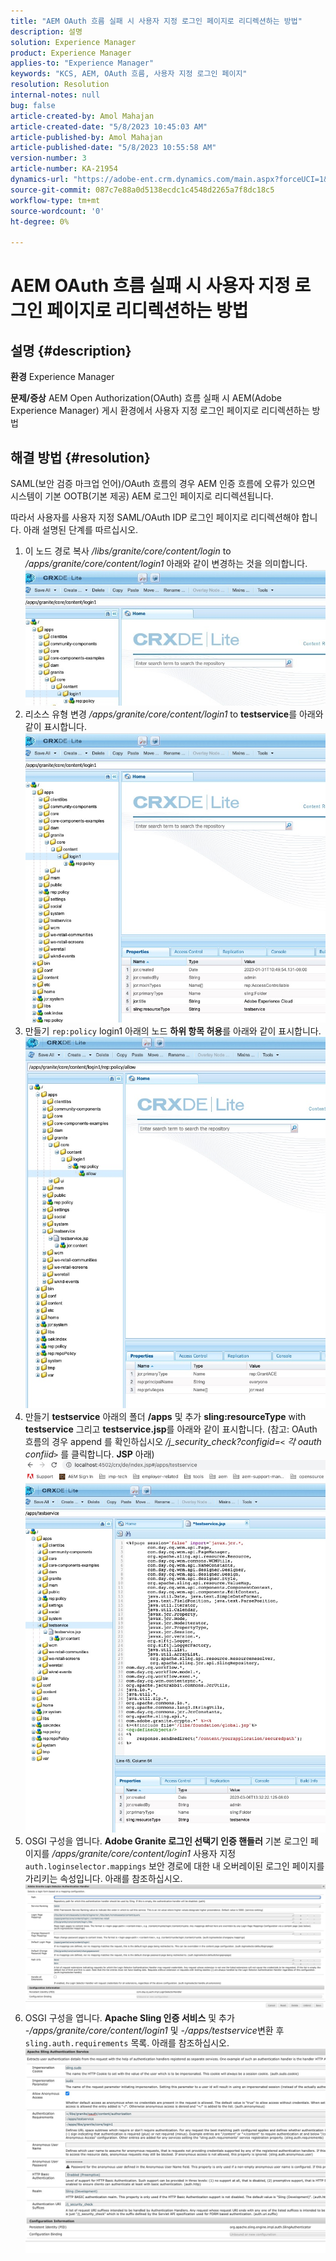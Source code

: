 ```yaml
---
title: "AEM OAuth 흐름 실패 시 사용자 지정 로그인 페이지로 리디렉션하는 방법"
description: 설명
solution: Experience Manager
product: Experience Manager
applies-to: "Experience Manager"
keywords: "KCS, AEM, OAuth 흐름, 사용자 지정 로그인 페이지"
resolution: Resolution
internal-notes: null
bug: false
article-created-by: Amol Mahajan
article-created-date: "5/8/2023 10:45:03 AM"
article-published-by: Amol Mahajan
article-published-date: "5/8/2023 10:55:58 AM"
version-number: 3
article-number: KA-21954
dynamics-url: "https://adobe-ent.crm.dynamics.com/main.aspx?forceUCI=1&pagetype=entityrecord&etn=knowledgearticle&id=e93f925e-8ded-ed11-8849-6045bd006295"
source-git-commit: 087c7e88a0d5138ecdc1c4548d2265a7f8dc18c5
workflow-type: tm+mt
source-wordcount: '0'
ht-degree: 0%

---
```


# AEM OAuth 흐름 실패 시 사용자 지정 로그인 페이지로 리디렉션하는 방법

## 설명 {#description}

<b>환경</b>
Experience Manager


<b>문제/증상</b>
AEM Open Authorization(OAuth) 흐름 실패 시 AEM(Adobe Experience Manager) 게시 환경에서 사용자 지정 로그인 페이지로 리디렉션하는 방법


## 해결 방법 {#resolution}


SAML(보안 검증 마크업 언어)/OAuth 흐름의 경우 AEM 인증 흐름에 오류가 있으면 시스템이 기본 OOTB(기본 제공) AEM 로그인 페이지로 리디렉션됩니다.

따라서 사용자를 사용자 지정 SAML/OAuth IDP 로그인 페이지로 리디렉션해야 합니다. 아래 설명된 단계를 따르십시오.

1. 이 노드 경로 복사 */libs/granite/core/content/login* to */apps/granite/core/content/login1* 아래와 같이 변경하는 것을 의미합니다.![](assets/704db5a9-53eb-ed11-a7c6-6045bd006e5a.png)
2. 리소스 유형 변경 */apps/granite/core/content/login1* to <b>testservice</b>를 아래와 같이 표시합니다.![](assets/25e0ebb5-ede4-ed11-a7c7-6045bd006a22.png)
3. 만들기 `rep:policy` login1 아래의 노드 <b>하위 항목 허용</b>를 아래와 같이 표시합니다.![](assets/cc0347ce-ede4-ed11-a7c7-6045bd006a22.png)
4. 만들기 <b>testservice</b> 아래의 폴더 <b>/apps</b> 및 추가 <b>sling:resourceType</b> with <b>testservice</b> 그리고 <b>testservice.jsp</b>를 아래와 같이 표시합니다. (참고: OAuth 흐름의 경우 append 를 확인하십시오 */j_security_check?configid=`<` 각 oauth confiid`>`* 를 클릭합니다. <b>JSP</b> 아래)![](assets/aec657e1-ede4-ed11-a7c7-6045bd006a22.png)
5. OSGI 구성을 엽니다. <b>Adobe Granite 로그인 선택기 인증 핸들러</b> 기본 로그인 페이지를 */apps/granite/core/content/login1* 사용자 지정 `auth.loginselector.mappings` 보안 경로에 대한 내 오버레이된 로그인 페이지를 가리키는 속성입니다. 아래를 참조하십시오.![](assets/b45869f6-ede4-ed11-a7c7-6045bd006a22.png)
6. OSGI 구성을 엽니다. <b>Apache Sling 인증 서비스</b> 및 추가 *-/apps/granite/core/content/login1* 및 *-/apps/testservice*&#x200B;변환 후 `sling.auth.requirements` 목록. 아래를 참조하십시오.![](assets/494fad08-eee4-ed11-a7c7-6045bd006a22.png)

